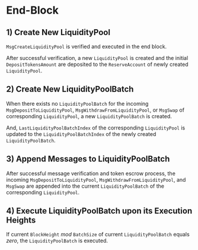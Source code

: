 <!--
order: 6
-->

# End-Block

## 1) Create New LiquidityPool

`MsgCreateLiquidityPool` is verified and executed in the end block.

After successful verification, a new `LiquidityPool` is created and the initial `DepositTokensAmount` are deposited to the `ReserveAccount` of newly created `LiquidityPool`.

## 2) Create New LiquidityPoolBatch

When there exists no `LiquidityPoolBatch` for the incoming `MsgDepositToLiquidityPool`, `MsgWithdrawFromLiquidityPool`, or `MsgSwap` of corresponding `LiquidityPool`, a new `LiquidityPoolBatch` is created.

And, `LastLiquidityPoolBatchIndex` of the corresponding `LiquidityPool` is updated to the `LiquidityPoolBatchIndex` of the newly created `LiquidityPoolBatch`.

## 3) Append Messages to LiquidityPoolBatch

After successful message verification and token escrow process, the incoming `MsgDepositToLiquidityPool`, `MsgWithdrawFromLiquidityPool`, and `MsgSwap` are appended into the current `LiquidityPoolBatch` of the corresponding `LiquidityPool`.

## 4) Execute LiquidityPoolBatch upon its Execution Heights

If current `BlockHeight` *mod* `BatchSize` of current `LiquidityPoolBatch` equals *zero*, the `LiquidityPoolBatch` is executed.